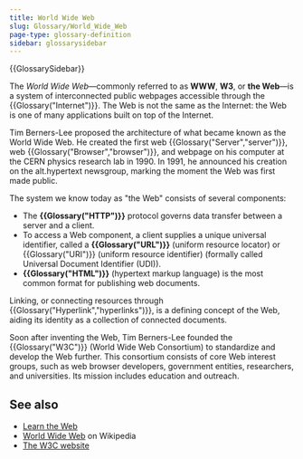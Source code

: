 ```yaml
---
title: World Wide Web
slug: Glossary/World_Wide_Web
page-type: glossary-definition
sidebar: glossarysidebar
---
```


{{GlossarySidebar}}

The _World Wide Web_—commonly referred to as **WWW**, **W3**, or **the Web**—is a system of interconnected public webpages accessible through the {{Glossary("Internet")}}. The Web is not the same as the Internet: the Web is one of many applications built on top of the Internet.

Tim Berners-Lee proposed the architecture of what became known as the World Wide Web. He created the first web {{Glossary("Server","server")}}, web {{Glossary("Browser","browser")}}, and webpage on his computer at the CERN physics research lab in 1990. In 1991, he announced his creation on the alt.hypertext newsgroup, marking the moment the Web was first made public.

The system we know today as "the Web" consists of several components:

- The **{{Glossary("HTTP")}}** protocol governs data transfer between a server and a client.
- To access a Web component, a client supplies a unique universal identifier, called a **{{Glossary("URL")}}** (uniform resource locator) or {{Glossary("URI")}} (uniform resource identifier) (formally called Universal Document Identifier (UDI)).
- **{{Glossary("HTML")}}** (hypertext markup language) is the most common format for publishing web documents.

Linking, or connecting resources through {{Glossary("Hyperlink","hyperlinks")}}, is a defining concept of the Web, aiding its identity as a collection of connected documents.

Soon after inventing the Web, Tim Berners-Lee founded the {{Glossary("W3C")}} (World Wide Web Consortium) to standardize and develop the Web further. This consortium consists of core Web interest groups, such as web browser developers, government entities, researchers, and universities. Its mission includes education and outreach.

## See also

- [Learn the Web](/en-US/docs/Learn)
- [World Wide Web](https://en.wikipedia.org/wiki/World_Wide_Web) on Wikipedia
- [The W3C website](https://www.w3.org/)
